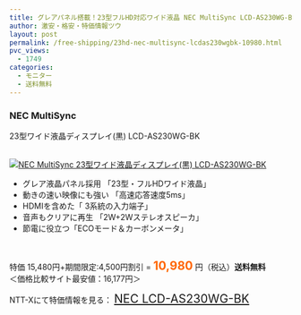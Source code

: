 ```yaml
---
title: グレアパネル搭載！23型フルHD対応ワイド液晶 NEC MultiSync LCD-AS230WG-BK 特価10980円！送料無料！
author: 激安・格安・特価情報ツウ
layout: post
permalink: /free-shipping/23hd-nec-multisync-lcdas230wgbk-10980.html
pvc_views:
  - 1749
categories:
  - モニター
  - 送料無料
---
```

### NEC MultiSync  
23型ワイド液晶ディスプレイ(黒) LCD-AS230WG-BK

<div class="img-bg2 img_L">
  <a href="http://px.a8.net/svt/ejp?a8mat=ZYP6S+8IMA3E+S1Q+BWGDT&a8ejpredirect=http://nttxstore.jp/_II_CD13669673" target="_blank"><br /> <img src="http://i2.wp.com/image.nttxstore.jp/l2_images/C/CD/CD13669673.jpg?w=120" border="0" alt="NEC MultiSync 23型ワイド液晶ディスプレイ(黒) LCD-AS230WG-BK" px" data-recalc-dims="1" /></a>
</div>

<!--more-->

  * グレア液晶パネル採用 「23型・フルHDワイド液晶」
  * 動きの速い映像にも強い 「高速応答速度5ms」
  * HDMIを含めた「 3系統の入力端子」
  * 音声もクリアに再生 「2W+2Wステレオスピーカ」
  * 節電に役立つ「ECOモード＆カーボンメータ」

&nbsp;

特価 15,480円+期間限定:4,500円割引 = <span style="color: #ff6600; font-size: 150%;"><strong>10,980</strong></span> 円（税込）**送料無料**  
＜価格比較サイト最安値：16,177円＞

NTT-Xにて特価情報を見る： <span style="font-size: 150%;"><a href="http://px.a8.net/svt/ejp?a8mat=ZYP6S+8IMA3E+S1Q+BWGDT&a8ejpredirect=http://nttxstore.jp/_II_CD13669673" target="_blank">NEC LCD-AS230WG-BK</a></span>